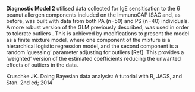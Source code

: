 **Diagnostic Model 2** utilised data collected for IgE sensitisation to the 6 peanut allergen components included on the ImmunoCAP ISAC and, as before, was built with data from both PA (n=50) and PS (n=40) individuals. A more robust version of the GLM previously described, was used in order to tolerate outliers . This is achieved by modifications to present the model as a finite mixture model, where one component of the mixture is a hierarchical logistic regression model, and the second component is a random ‘guessing’ parameter adjusting for outliers [Ref]. This provides a ‘weighted’ version of the estimated coefficients reducing the unwanted effects of outliers in the data.  

Kruschke JK. Doing Bayesian data analysis: A tutorial with R, JAGS, and Stan. 2nd ed; 2014
